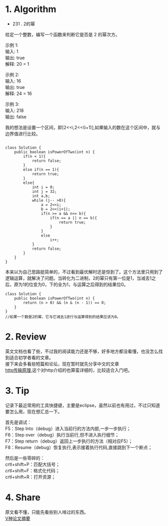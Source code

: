 # 1. Algorithm

- 231 .  2的幂   
  
给定一个整数，编写一个函数来判断它是否是 2 的幂次方。
  
示例 1:  
输入: 1   
输出: true  
解释: 20 = 1  
  
示例 2:  
输入: 16  
输出: true  
解释: 24 = 16
  
示例 3:  
输入: 218  
输出: false

我的想法是设置一个区间，即[2<<i,2<<(i+1)],如果输入的数在这个区间中，就与边界值进行比较。  
  
  
```

class Solution {  
    public boolean isPowerOfTwo(int n) {
        if(n < 1){
            return false;
        }
        else if(n == 1){
            return true;
        }
        else{
            int i = 0;
            int j = 32;
            int a,b;
            while (j-- >0){
                a = 2<<i;
                b = 2<<(i+1);
                if(n >= a && n<= b){
                    if(n == a || n == b){
                        return true;
                    }
                }
                else
                    i++; 
            }
            return false;
        }
    }
}
```

本来以为自己思路挺简单的，不过看到最优解时还是惊到了。这个方法里只用到了逻辑运算，就解决了问题。当转化为二进制，2的幂只有第一位是1，当减去1之后，原为1的位变为0，下的全为1，与运算之后得到的结果位0。  


```
class Solution {
    public boolean isPowerOfTwo(int n) {
        return (n > 0) && (n & (n - 1)) == 0;
    }
}
//如果一个数是2的幂，它与它减去1进行与运算得到的结果应该为0。
```


# 2. Review
英文文档也看了些，不过我的阅读能力还是不够，好多地方都没看懂，也没怎么找到适合初学者看的文章。  
接下来会多看些短篇和论坛，现在暂时就先分享中文的文章  
[http传输原理](https://www.cnblogs.com/chenliyang/p/6558756.html),这个对http介绍的也算蛮详细的，比较适合入门吧。  
  
# 3. Tip
记录下最近常用的工具快捷键，主要是eclipse，虽然以前也有用过，不过只知道要怎么用，现在想汇总一下。  
  
首先是调试：  
F5：Step Into（debug）进入当前行的方法内部,一步一步执行；  
F6：Step over（debug）执行当前行,但不进入执行细节；  
F7：Step return（debug）返回上一步执行的方法（相对应F5）；  
F8：Resume（debug）恢复执行,表示接着执行代码,直接跳到下一个断点；  
  
然后是一些零碎的：  
crtl+shift+P：匹配大括号；  
crtl+shift+F：格式化代码；  
crtl+shift+R：打开资源；  

# 4. Share
原文看不懂，只能先看些别人啃过的东西。  
[V神论文摘要](https://mp.weixin.qq.com/s/UPZRVPfu2wNFDCQSbk1Lgg)
